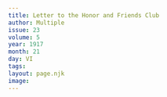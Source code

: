 ```yaml
---
title: Letter to the Honor and Friends Club
author: Multiple
issue: 23
volume: 5
year: 1917
month: 21
day: VI
tags:
layout: page.njk
image:
---
```


